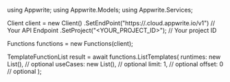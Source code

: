 using Appwrite;
using Appwrite.Models;
using Appwrite.Services;

Client client = new Client()
    .SetEndPoint("https://<REGION>.cloud.appwrite.io/v1") // Your API Endpoint
    .SetProject("<YOUR_PROJECT_ID>"); // Your project ID

Functions functions = new Functions(client);

TemplateFunctionList result = await functions.ListTemplates(
    runtimes: new List<string>(), // optional
    useCases: new List<string>(), // optional
    limit: 1, // optional
    offset: 0 // optional
);